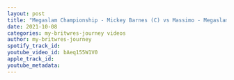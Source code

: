 ```yaml
---
layout: post
title: "Megaslam Championship - Mickey Barnes (C) vs Massimo - Megaslam Wrestling 08/10/21 (Highlights)"
date: 2021-10-08
categories: my-britwres-journey videos
author: my-britwres-journey
spotify_track_id: 
youtube_video_id: bAeq155W1V0
apple_track_id: 
youtube_metadata: 
---
```

